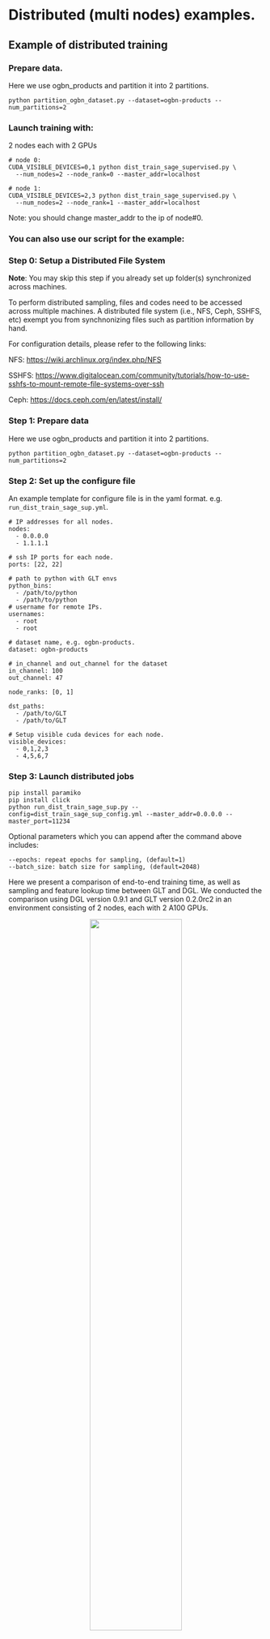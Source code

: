 # Distributed (multi nodes) examples.
## Example of distributed training
### Prepare data.
Here we use ogbn_products and partition it into 2 partitions.
```
python partition_ogbn_dataset.py --dataset=ogbn-products --num_partitions=2
```
### Launch training with:
2 nodes each with 2 GPUs
```
# node 0:
CUDA_VISIBLE_DEVICES=0,1 python dist_train_sage_supervised.py \
  --num_nodes=2 --node_rank=0 --master_addr=localhost

# node 1:
CUDA_VISIBLE_DEVICES=2,3 python dist_train_sage_supervised.py \
  --num_nodes=2 --node_rank=1 --master_addr=localhost
```

Note: you should change master_addr to the ip of node#0.

### You can also use our script for the example:
### Step 0: Setup a Distributed File System
**Note**: You may skip this step if you already set up folder(s) synchronized across machines.

To perform distributed sampling, files and codes need to be accessed across multiple machines. A distributed file system (i.e., NFS, Ceph, SSHFS, etc) exempt you from synchnonizing files such as partition information by hand.

For configuration details, please refer to the following links:

NFS: https://wiki.archlinux.org/index.php/NFS

SSHFS: https://www.digitalocean.com/community/tutorials/how-to-use-sshfs-to-mount-remote-file-systems-over-ssh

Ceph: https://docs.ceph.com/en/latest/install/

### Step 1: Prepare data
Here we use ogbn_products and partition it into 2 partitions.
```
python partition_ogbn_dataset.py --dataset=ogbn-products --num_partitions=2
```

### Step 2: Set up the configure file
An example template for configure file is in the yaml format. e.g.
`run_dist_train_sage_sup.yml`.

```
# IP addresses for all nodes.
nodes:
  - 0.0.0.0
  - 1.1.1.1

# ssh IP ports for each node.
ports: [22, 22]

# path to python with GLT envs
python_bins:
  - /path/to/python
  - /path/to/python
# username for remote IPs.
usernames:
  - root
  - root

# dataset name, e.g. ogbn-products.
dataset: ogbn-products

# in_channel and out_channel for the dataset
in_channel: 100
out_channel: 47

node_ranks: [0, 1]

dst_paths:
  - /path/to/GLT
  - /path/to/GLT

# Setup visible cuda devices for each node.
visible_devices:
  - 0,1,2,3
  - 4,5,6,7
```

### Step 3: Launch distributed jobs

```
pip install paramiko
pip install click
python run_dist_train_sage_sup.py --config=dist_train_sage_sup_config.yml --master_addr=0.0.0.0 --master_port=11234
```

Optional parameters which you can append after the command above includes:
```
--epochs: repeat epochs for sampling, (default=1)
--batch_size: batch size for sampling, (default=2048)

```


Here we present a comparison of end-to-end training time, as well as
sampling and feature lookup time between GLT and DGL.
We conducted the comparison using DGL version 0.9.1 and GLT version 0.2.0rc2
in an environment consisting of 2 nodes, each with 2 A100 GPUs.

<p align="center">
  <img width="60%" src=../../docs/figures/glt_dgl.png />
</p>




## Example of distributed training with server-client mode
The server-client mode enables the training to be decoupled, allowing for an arbitrary number of servers or clients. However, it's important to note that the number of clients must be equal to or greater than the number of servers, because each server needs at least one client to initiate it.
### Prepare data with different number of servers and clients.
Here we use ogbn_products and partition it into 2 server parts and 3 client parts.
```
python partition_ogbn_dataset.py --dataset=ogbn-products --num_server_partitions=2 --num_client_partitions=3
```
### Launch training with:
- 2 server nodes each with 1 server process for remote sampling and 2 GPUs.
- 3 client nodes each with 2 client processes for training and 2 GPUs.
```
# server node 0:
CUDA_VISIBLE_DEVICES=0,1 python server_client_mode/sage_supervised_server.py \
  --num_server_nodes=2 --num_client_nodes=3 --node_rank=0 --num_server_dataset_partitions=2 \
  --num_server_procs_per_node=1 --num_client_procs_per_node=2 --master_addr=localhost

# server node 1:
CUDA_VISIBLE_DEVICES=2,3 python server_client_mode/sage_supervised_server.py \
  --num_server_nodes=2 --num_client_nodes=3 --node_rank=1 --num_server_dataset_partitions=2 \
  --num_server_procs_per_node=1 --num_client_procs_per_node=2 --master_addr=localhost

# client node 0:
CUDA_VISIBLE_DEVICES=4,5 python server_client_mode/sage_supervised_client.py \
  --num_server_nodes=2 --num_client_nodes=3 --node_rank=0 --num_client_dataset_partitions=3 \
  --num_server_procs_per_node=1 --num_client_procs_per_node=2 --master_addr=localhost

# client node 1:
CUDA_VISIBLE_DEVICES=6,7 python server_client_mode/sage_supervised_client.py \
  --num_server_nodes=2 --num_client_nodes=3 --node_rank=1 --num_client_dataset_partitions=3 \
  --num_server_procs_per_node=1 --num_client_procs_per_node=2 --master_addr=localhost

# client node 2:
CUDA_VISIBLE_DEVICES=8,9 python server_client_mode/sage_supervised_client.py \
  --num_server_nodes=2 --num_client_nodes=3 --node_rank=2 --num_client_dataset_partitions=3 \
  --num_server_procs_per_node=1 --num_client_procs_per_node=2 --master_addr=localhost
```

Note: you should change master_addr to the ip of server-node#0